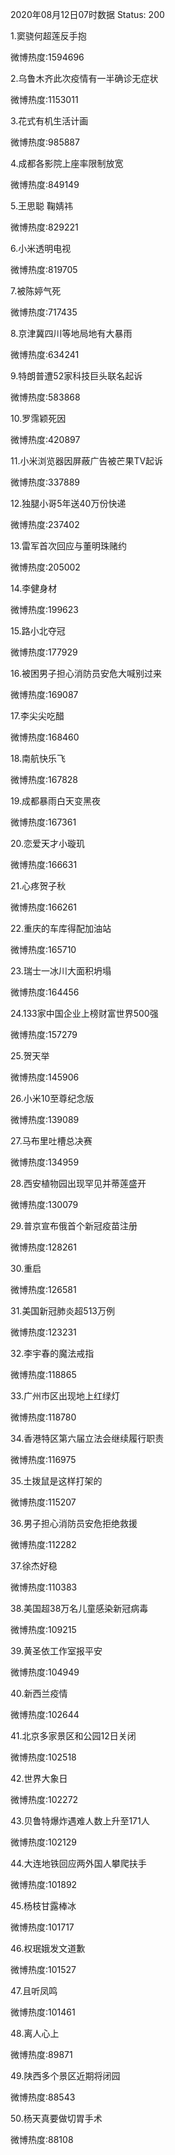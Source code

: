 2020年08月12日07时数据
Status: 200

1.窦骁何超莲反手抱

微博热度:1594696

2.乌鲁木齐此次疫情有一半确诊无症状

微博热度:1153011

3.花式有机生活计画

微博热度:985887

4.成都各影院上座率限制放宽

微博热度:849149

5.王思聪 鞠婧祎

微博热度:829221

6.小米透明电视

微博热度:819705

7.被陈婷气死

微博热度:717435

8.京津冀四川等地局地有大暴雨

微博热度:634241

9.特朗普遭52家科技巨头联名起诉

微博热度:583868

10.罗霈颖死因

微博热度:420897

11.小米浏览器因屏蔽广告被芒果TV起诉

微博热度:337889

12.独腿小哥5年送40万份快递

微博热度:237402

13.雷军首次回应与董明珠赌约

微博热度:205002

14.李健身材

微博热度:199623

15.路小北夺冠

微博热度:177929

16.被困男子担心消防员安危大喊别过来

微博热度:169087

17.李尖尖吃醋

微博热度:168460

18.南航快乐飞

微博热度:167828

19.成都暴雨白天变黑夜

微博热度:167361

20.恋爱天才小璇玑

微博热度:166631

21.心疼贺子秋

微博热度:166261

22.重庆的车库得配加油站

微博热度:165710

23.瑞士一冰川大面积坍塌

微博热度:164456

24.133家中国企业上榜财富世界500强

微博热度:157279

25.贺天举

微博热度:145906

26.小米10至尊纪念版

微博热度:139089

27.马布里吐槽总决赛

微博热度:134959

28.西安植物园出现罕见并蒂莲盛开

微博热度:130079

29.普京宣布俄首个新冠疫苗注册

微博热度:128261

30.重启

微博热度:126581

31.美国新冠肺炎超513万例

微博热度:123231

32.李宇春的魔法戒指

微博热度:118865

33.广州市区出现地上红绿灯

微博热度:118780

34.香港特区第六届立法会继续履行职责

微博热度:116975

35.土拨鼠是这样打架的

微博热度:115207

36.男子担心消防员安危拒绝救援

微博热度:112282

37.徐杰好稳

微博热度:110383

38.美国超38万名儿童感染新冠病毒

微博热度:109215

39.黄圣依工作室报平安

微博热度:104949

40.新西兰疫情

微博热度:102644

41.北京多家景区和公园12日关闭

微博热度:102518

42.世界大象日

微博热度:102272

43.贝鲁特爆炸遇难人数上升至171人

微博热度:102129

44.大连地铁回应两外国人攀爬扶手

微博热度:101892

45.杨枝甘露棒冰

微博热度:101717

46.权珉娥发文道歉

微博热度:101527

47.且听凤鸣

微博热度:101461

48.离人心上

微博热度:89871

49.陕西多个景区近期将闭园

微博热度:88543

50.杨天真要做切胃手术

微博热度:88108

